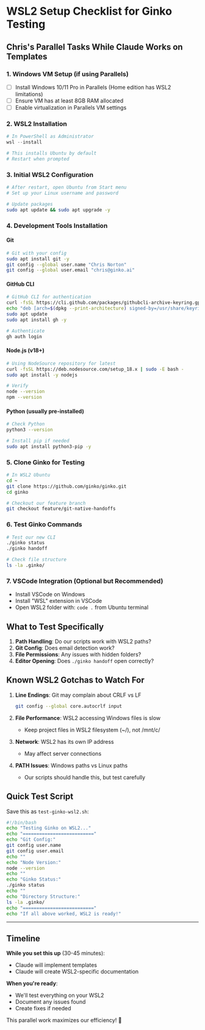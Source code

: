 # WSL2 Setup Checklist for Ginko Testing

## Chris's Parallel Tasks While Claude Works on Templates

### 1. Windows VM Setup (if using Parallels)
- [ ] Install Windows 10/11 Pro in Parallels (Home edition has WSL2 limitations)
- [ ] Ensure VM has at least 8GB RAM allocated
- [ ] Enable virtualization in Parallels VM settings

### 2. WSL2 Installation
```powershell
# In PowerShell as Administrator
wsl --install

# This installs Ubuntu by default
# Restart when prompted
```

### 3. Initial WSL2 Configuration
```bash
# After restart, open Ubuntu from Start menu
# Set up your Linux username and password

# Update packages
sudo apt update && sudo apt upgrade -y
```

### 4. Development Tools Installation

#### Git
```bash
# Git with your config
sudo apt install git -y
git config --global user.name "Chris Norton"
git config --global user.email "chris@ginko.ai"
```

#### GitHub CLI
```bash
# GitHub CLI for authentication
curl -fsSL https://cli.github.com/packages/githubcli-archive-keyring.gpg | sudo dd of=/usr/share/keyrings/githubcli-archive-keyring.gpg
echo "deb [arch=$(dpkg --print-architecture) signed-by=/usr/share/keyrings/githubcli-archive-keyring.gpg] https://cli.github.com/packages stable main" | sudo tee /etc/apt/sources.list.d/github-cli.list > /dev/null
sudo apt update
sudo apt install gh -y

# Authenticate
gh auth login
```

#### Node.js (v18+)
```bash
# Using NodeSource repository for latest
curl -fsSL https://deb.nodesource.com/setup_18.x | sudo -E bash -
sudo apt install -y nodejs

# Verify
node --version
npm --version
```

#### Python (usually pre-installed)
```bash
# Check Python
python3 --version

# Install pip if needed
sudo apt install python3-pip -y
```

### 5. Clone Ginko for Testing
```bash
# In WSL2 Ubuntu
cd ~
git clone https://github.com/ginko/ginko.git
cd ginko

# Checkout our feature branch
git checkout feature/git-native-handoffs
```

### 6. Test Ginko Commands
```bash
# Test our new CLI
./ginko status
./ginko handoff

# Check file structure
ls -la .ginko/
```

### 7. VSCode Integration (Optional but Recommended)
- Install VSCode on Windows
- Install "WSL" extension in VSCode
- Open WSL2 folder with: `code .` from Ubuntu terminal

## What to Test Specifically

1. **Path Handling**: Do our scripts work with WSL2 paths?
2. **Git Config**: Does email detection work?
3. **File Permissions**: Any issues with hidden folders?
4. **Editor Opening**: Does `./ginko handoff` open correctly?

## Known WSL2 Gotchas to Watch For

1. **Line Endings**: Git may complain about CRLF vs LF
   ```bash
   git config --global core.autocrlf input
   ```

2. **File Performance**: WSL2 accessing Windows files is slow
   - Keep project files in WSL2 filesystem (~/), not /mnt/c/

3. **Network**: WSL2 has its own IP address
   - May affect server connections

4. **PATH Issues**: Windows paths vs Linux paths
   - Our scripts should handle this, but test carefully

## Quick Test Script
Save this as `test-ginko-wsl2.sh`:
```bash
#!/bin/bash
echo "Testing Ginko on WSL2..."
echo "=========================="
echo "Git Config:"
git config user.name
git config user.email
echo ""
echo "Node Version:"
node --version
echo ""
echo "Ginko Status:"
./ginko status
echo ""
echo "Directory Structure:"
ls -la .ginko/
echo "=========================="
echo "If all above worked, WSL2 is ready!"
```

---

## Timeline

**While you set this up** (30-45 minutes):
- Claude will implement templates
- Claude will create WSL2-specific documentation

**When you're ready**:
- We'll test everything on your WSL2
- Document any issues found
- Create fixes if needed

This parallel work maximizes our efficiency! 🚀